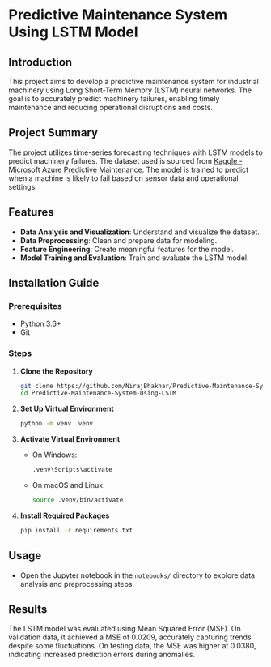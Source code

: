 # Predictive Maintenance System Using LSTM Model

## Introduction
This project aims to develop a predictive maintenance system for industrial machinery using Long Short-Term Memory (LSTM) neural networks. The goal is to accurately predict machinery failures, enabling timely maintenance and reducing operational disruptions and costs.

## Project Summary
The project utilizes time-series forecasting techniques with LSTM models to predict machinery failures. The dataset used is sourced from [Kaggle - Microsoft Azure Predictive Maintenance](https://www.kaggle.com/datasets/arnabbiswas1/microsoft-azure-predictive-maintenance). The model is trained to predict when a machine is likely to fail based on sensor data and operational settings.

## Features
- **Data Analysis and Visualization**: Understand and visualize the dataset.
- **Data Preprocessing**: Clean and prepare data for modeling.
- **Feature Engineering**: Create meaningful features for the model.
- **Model Training and Evaluation**: Train and evaluate the LSTM model.

## Installation Guide

### Prerequisites
- Python 3.6+
- Git

### Steps

1. **Clone the Repository**
    ```sh
    git clone https://github.com/NirajBhakhar/Predictive-Maintenance-System-Using-LSTM.git
    cd Predictive-Maintenance-System-Using-LSTM
    ```

2. **Set Up Virtual Environment**
    ```sh
    python -m venv .venv
    ```

3. **Activate Virtual Environment**
    - On Windows:
      ```sh
      .venv\Scripts\activate
      ```
    - On macOS and Linux:
      ```sh
      source .venv/bin/activate
      ```

4. **Install Required Packages**
    ```sh
    pip install -r requirements.txt
    ```

## Usage

- Open the Jupyter notebook in the `notebooks/` directory to explore data analysis and preprocessing steps.

## Results

The LSTM model was evaluated using Mean Squared Error (MSE). On validation data, it achieved a MSE of 0.0209, accurately capturing trends despite some fluctuations. On testing data, the MSE was higher at 0.0380, indicating increased prediction errors during anomalies.
